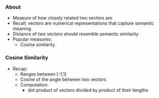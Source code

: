 ### About
* Measure of how closely related two vectors are
* Recall: vectors are numerical representations that capture semantic meaning
* Distance of two vectors should resemble semantic similarity
* Popular measures:
	* Cosine similarity
### Cosine Similarity
* Recap:
	* Ranges between [-1,1]
	* Cosine of the angle between two vectors
	* Computation:
		* dot product of vectors divided by product of their lengths